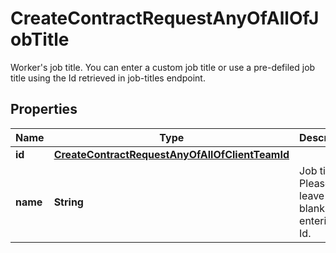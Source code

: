 

# CreateContractRequestAnyOfAllOfJobTitle

Worker's job title. You can enter a custom job title or use a pre-defiled job title using the Id retrieved in job-titles endpoint.

## Properties

| Name | Type | Description | Notes |
|------------ | ------------- | ------------- | -------------|
|**id** | [**CreateContractRequestAnyOfAllOfClientTeamId**](CreateContractRequestAnyOfAllOfClientTeamId.md) |  |  [optional] |
|**name** | **String** | Job title. Please leave it blank when entering an Id. |  [optional] |



